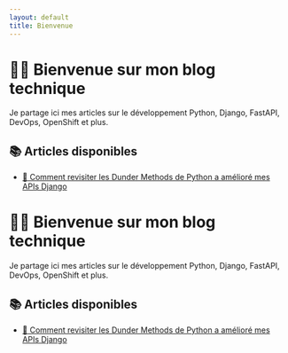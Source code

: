 ```yaml
---
layout: default
title: Bienvenue
---
```


# 👨‍💻 Bienvenue sur mon blog technique

Je partage ici mes articles sur le développement Python, Django, FastAPI, DevOps, OpenShift et plus.

## 📚 Articles disponibles

- [🧠 Comment revisiter les Dunder Methods de Python a amélioré mes APIs Django](./articles/dunder-methods-django.md)
<!--
- [⚙️ Guide complet FastAPI + Celery](./articles/fastapi-celery-guide.md)
- [📦 Préparation à la certification OpenShift EX288](./articles/openshift-ex288-preparation.md)
-->
# 👨‍💻 Bienvenue sur mon blog technique

Je partage ici mes articles sur le développement Python, Django, FastAPI, DevOps, OpenShift et plus.

## 📚 Articles disponibles

- [🧠 Comment revisiter les Dunder Methods de Python a amélioré mes APIs Django](./articles/dunder-methods-django.md)
<!--
- [⚙️ Guide complet FastAPI + Celery](./articles/fastapi-celery-guide.md)
- [📦 Préparation à la certification OpenShift EX288](./articles/openshift-ex288-preparation.md)
-->
